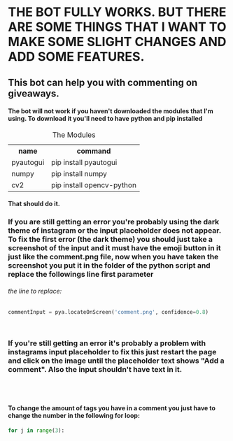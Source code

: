 # THE BOT FULLY WORKS. BUT THERE ARE SOME THINGS THAT I WANT TO MAKE SOME SLIGHT CHANGES AND ADD SOME FEATURES.

## This bot can help you with commenting on giveaways.

#### The bot will not work if you haven't downloaded the modules that I'm using. To download it you'll need to have python and pip installed

<table>
  <caption>The Modules</caption>
  <tr>
    <th>
      name
    </th>
    <th>
      command
    </th>
  </tr>
  <tr>
    <td>pyautogui</td>
    <td>pip install pyautogui</td>
  </tr>
  <tr>
    <td>numpy</td>
    <td>pip install numpy</td>
  </tr>
  <tr>
    <td>cv2</td>
    <td>pip install opencv-python</td>
  </tr>
</table>

#### That should do it.

### If you are still getting an error you're probably using the dark theme of instagram or the input placeholder does not appear. To fix the first error (the dark theme) you should just take a screenshot of the input and it must have the emoji button in it just like the comment.png file, now when you have taken the screenshot you put it in the folder of the python script and replace the followings line first parameter

###### the line to replace:

```py
commentInput = pya.locateOnScreen('comment.png', confidence=0.8)
```

<br />

### If you're still getting an error it's probably a problem with instagrams input placeholder to fix this just restart the page and click on the image until the placeholder text shows "Add a comment". Also the input shouldn't have text in it.

<br />
<br />

#### To change the amount of tags you have in a comment you just have to change the number in the following for loop:

```py
for j in range(3):
```
